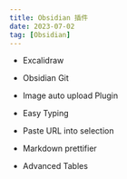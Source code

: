 ```yaml
---
title: Obsidian 插件
date: 2023-07-02
tag: [Obsidian]
---
```


- Excalidraw

- Obsidian Git

- Image auto upload Plugin

- Easy Typing

- Paste URL into selection

- Markdown prettifier

- Advanced Tables
